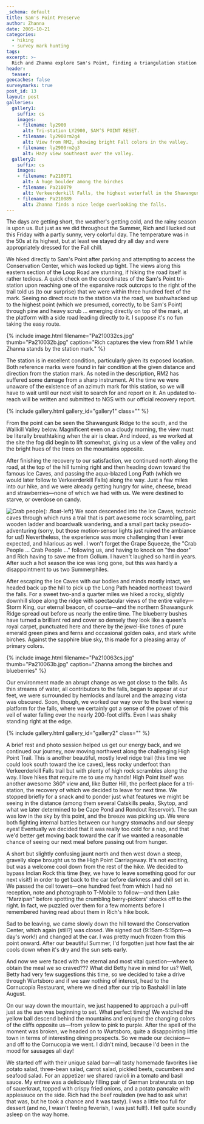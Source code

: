 ```yaml
---
_schema: default
title: Sam's Point Preserve
author: Zhanna
date: 2005-10-21
categories:
  - hiking
  - survey mark hunting
tags:
excerpt: >- 
  Rich and Zhanna explore Sam's Point, finding a triangulation station and ice caves along the way, and have a close encounter with the Crab People(?!).
header:
  teaser:
geocaches: false
surveymarks: true
post_id: 13
layout: post   
galleries:
  gallery1:
    suffix: cs
    images: 
    - filename: ly2900
      alt: Tri-station LY2900, SAM’S POINT RESET.
    - filename: ly2900rm2g4
      alt: View from RM2, showing bright Fall colors in the valley.
    - filename: ly2900rm2g3
      alt: Hazy view southeast over the valley.            
  gallery2:
    suffix: cs
    images: 
    - filename: Pa210071
      alt: A huge boulder among the birches
    - filename: Pa210079
      alt: Verkeerderkill Falls, the highest waterfall in the Shawangunks (180 ft.). 
    - filename: Pa210089
      alt: Zhanna finds a nice ledge overlooking the falls.                                    
---      
```


The days are getting short, the weather's getting cold, and the rainy season is upon us. But just as we did throughout the Summer, Rich and I lucked out this Friday with a partly sunny, very colorful day. The temperature was in the 50s at its highest, but at least we stayed dry all day and were appropriately dressed for the Fall chill.

We hiked directly to Sam's Point after parking and attempting to access the Conservation Center, which was locked up tight. The views along this eastern section of the Loop Road are stunning, if hiking the road itself is rather tedious. A quick check on the coordinates of the Sam's Point tri-station upon reaching one of the expansive rock outcrops to the right of the trail told us (to our surprise) that we were within three hundred feet of the mark. Seeing no direct route to the station via the road, we bushwhacked up to the highest point (which we presumed, correctly, to be Sam's Point) through pine and heavy scrub … emerging directly on top of the mark, at the platform with a side road leading directly to it. I suppose it's no fun taking the easy route.

{% include image.html filename="Pa210032cs.jpg" thumb="Pa210032b.jpg" caption="Rich captures the view from RM 1 while Zhanna stands by the station mark." %}

The station is in excellent condition, particularly given its exposed location. Both reference marks were found in fair condition at the given distance and direction from the station mark. As noted in the description, RM2 has suffered some damage from a sharp instrument. At the time we were unaware of the existence of an azimuth mark for this station, so we will have to wait until our next visit to search for and report on it. An updated to-reach will be written and submitted to NGS with our official recovery report.

{% include gallery.html gallery_id="gallery1" class="" %}

From the point can be seen the Shawangunk Ridge to the south, and the Wallkill Valley below. Magnificent even on a cloudy morning, the view must be literally breathtaking when the air is clear. And indeed, as we worked at the site the fog did begin to lift somewhat, giving us a view of the valley and the bright hues of the trees on the mountains opposite.

After finishing the recovery to our satisfaction, we continued north along the road, at the top of the hill turning right and then heading down toward the famous Ice Caves, and passing the aqua-blazed Long Path (which we would later follow to Verkeerderkill Falls) along the way. Just a few miles into our hike, and we were already getting hungry for wine, cheese, bread and strawberries—none of which we had with us. We were destined to starve, or overdose on candy.

![Crab people](https://images.planetzhanna.com/2005/10/21/crabpeople.gif "Crab people"){: .float-left} We soon descended into the Ice Caves, tectonic caves through which runs a trail that is part awesome rock scrambling, part wooden ladder and boardwalk wandering, and a small part tacky pseudo-adventuring (sorry, but those motion-sensor lights just ruined the ambiance for us!) Nevertheless, the experience was more challenging than I ever expected, and hilarious as well. I won't forget the Grape Squeeze, the "Crab People ... Crab People ..." following us, and having to knock on "the door" and Rich having to save me from Gollum. I haven't laughed so hard in years. After such a hot season the ice was long gone, but this was hardly a disappointment to us two Summerphiles.

After escaping the Ice Caves with our bodies and minds mostly intact, we headed back up the hill to pick up the Long Path headed northeast toward the falls. For a sweet two-and a quarter miles we hiked a rocky, slightly downhill slope along the ridge with spectacular views of the entire valley—Storm King, our eternal beacon, of course—and the northern Shawangunk Ridge spread out before us nearly the entire time. The blueberry bushes have turned a brilliant red and cover so densely they look like a queen's royal carpet, punctuated here and there by the jewel-like tones of pure emerald green pines and ferns and occasional golden oaks, and stark white birches. Against the sapphire blue sky, this made for a pleasing array of primary colors.

{% include image.html filename="Pa210063cs.jpg" thumb="Pa210063b.jpg" caption="Zhanna among the birches and blueberries" %}

Our environment made an abrupt change as we got close to the falls. As thin streams of water, all contributors to the falls, began to appear at our feet, we were surrounded by hemlocks and laurel and the amazing vista was obscured. Soon, though, we worked our way over to the best viewing platform for the falls, where we certainly got a sense of the power of this veil of water falling over the nearly 200-foot cliffs. Even I was shaky standing right at the edge.

{% include gallery.html gallery_id="gallery2" class="" %}

A brief rest and photo session helped us get our energy back, and we continued our journey, now moving northwest along the challenging High Point Trail. This is another beautiful, mostly level ridge trail (this time we could look south toward the ice caves), less rocky underfoot than Verkeerderkill Falls trail but with plenty of high rock scrambles along the way. I love hikes that require me to use my hands! High Point itself was another awesome 360° view and, like Butter Hill, the perfect place for a tri-station, the recovery of which we decided to leave for next time. We stopped briefly for a snack and to ponder just what features we might be seeing in the distance (among them several Catskills peaks, Skytop, and what we later determined to be Cape Pond and Rondout Reservoir). The sun was low in the sky by this point, and the breeze was picking up. We were both fighting internal battles between our hungry stomachs and our sleepy eyes! Eventually we decided that it was really too cold for a nap, and that we'd better get moving back toward the car if we wanted a reasonable chance of seeing our next meal before passing out from hunger.

A short but slightly confusing jaunt north and then west down a steep, gravelly slope brought us to the High Point Carriageway. It's not exciting, but was a welcome cool down from the rest of the hike. We decided to bypass Indian Rock this time (hey, we have to leave something good for our next visit!) in order to get back to the car before darkness and chill set in. We passed the cell towers—one hundred feet from which I had no reception, note and photograph to T-Mobile to follow—and then Lake "Marzipan" before spotting the crumbling berry-pickers' shacks off to the right. In fact, we puzzled over them for a few moments before I remembered having read about them in Rich's hike book.

Sad to be leaving, we came slowly down the hill toward the Conservation Center, which again (still?) was closed. We signed out (9:15am-5:15pm—a day's work!) and changed at the car. I was pretty much frozen from this point onward. After our beautiful Summer, I'd forgotten just how fast the air cools down when it's dry and the sun sets early.

And now we were faced with the eternal and most vital question—where to obtain the meal we so craved??? What did Betty have in mind for us? Well, Betty had very few suggestions this time, so we decided to take a drive through Wurtsboro and if we saw nothing of interest, head to the Cornucopia Restaurant, where we dined after our trip to Bashakill in late August.

On our way down the mountain, we just happened to approach a pull-off just as the sun was beginning to set. What perfect timing! We watched the yellow ball descend behind the mountains and enjoyed the changing colors of the cliffs opposite us—from yellow to pink to purple. After the spell of the moment was broken, we headed on to Wurtsboro, quite a disappointing little town in terms of interesting dining prospects. So we made our decision—and off to the Cornucopia we went. I didn't mind, because I'd been in the mood for sausages all day!

We started off with their unique salad bar—all tasty homemade favorites like potato salad, three-bean salad, carrot salad, pickled beets, cucumbers and seafood salad. For an appetizer we shared ravioli in a tomato and basil sauce. My entree was a deliciously filling pair of German bratwursts on top of sauerkraut, topped with crispy fried onions, and a potato pancake with applesauce on the side. Rich had the beef rouladen (we had to ask what that was, but he took a chance and it was tasty). I was a little too full for dessert (and no, I wasn't feeling feverish, I was just full!). I fell quite soundly asleep on the way home.

